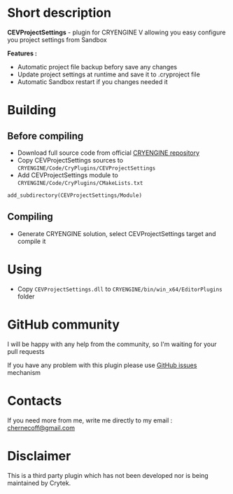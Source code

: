 
# Short description
**CEVProjectSettings** - plugin for CRYENGINE V allowing you easy configure you project settings from Sandbox

**Features :** 
* Automatic project file backup befory save any changes
* Update project settings at runtime and save it to .cryproject file
* Automatic Sandbox restart if you changes needed it


# Building
## Before compiling
* Download full source code from official <a href=https://github.com/CRYTEK/CRYENGINE/releases>CRYENGINE repository</a>
* Copy CEVProjectSettings sources to  `CRYENGINE/Code/CryPlugins/CEVProjectSettings `
* Add CEVProjectSettings module to `CRYENGINE/Code/CryPlugins/CMakeLists.txt `
```
add_subdirectory(CEVProjectSettings/Module)
```
## Compiling
* Generate CRYENGINE solution, select CEVProjectSettings target and compile it

# Using
* Copy ` CEVProjectSettings.dll ` to `CRYENGINE/bin/win_x64/EditorPlugins` folder


# GitHub community

I will be happy with any help from the community, so I'm waiting for your pull requests 

If you have any problem with this plugin please use [GitHub issues](https://github.com/afrostalin/CEVProjectSettings/issues) mechanism

# Contacts

If you need more from me, write me directly to my email : chernecoff@gmail.com

# Disclaimer
This is a third party plugin which has not been developed nor is being maintained by Crytek.